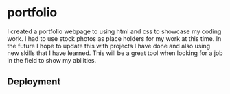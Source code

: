 # portfolio
I created a portfolio webpage to using html and css to showcase my coding work.
I had to use stock photos as place holders for my work at this time.
In the future I hope to update this with projects I have done and also using new skills that I have learned.
This will be a great tool when looking for a job in the field to show my abilities.

## Deployment


